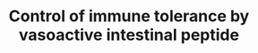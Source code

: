 ---
annotations:
- id: PW:0000355
  parent: regulatory pathway
  type: Pathway Ontology
  value: homeostasis pathway
- id: PW:0000818
  parent: signaling pathway
  type: Pathway Ontology
  value: signaling pathway pertinent to immunity
authors:
- Laurent
- Ariutta
- Egonw
- Khanspers
- DeSl
description: Control of immune tolerance by VIP controls immune homeostasis.  Vasoactive
  intestinal peptide (VIP) is released from nerve terminals (nervous source) and blood
  (endocrine source), or produced by T helper 2 (TH2) cells or macrophages (immune
  source) in response to antigenic and inflammatory stimulation. VIP induces immune
  tolerance and inhibits the autoimmune response through different non-excluding mechanisms.
  First, it induces the generation and differentiation of TH2-cell functions and decrease
  TH1-cell functions through direct actions on differentiating T cells, or indirectly
  by regulating antigen presenting cell (APC) functions. As a consequence, the inflammatory
  and autoimmune responses are impaired, and the anti-helminthic and atopic responses
  are increased, because the infiltration and activation of neutrophils and macrophages
  by interferon-γ (IFNγ) and the production of complement-activating IgG2 antibodies
  are avoided. Second, VIP impairs the co-stimulatory activity of APCs on effector
  T cells, inhibiting subsequent clonal expansion. This avoids the inflammatory response
  and its cytotoxic effect against the target tissue. Third, VIP induces the generation
  of regulatory T cells that suppress the activation of autoreactive T cells by producing
  interleukin-10 (IL-10) and transforming growth factor-β (TGFβ). This effect contributes
  to the maintenance of an anti-inflammatory state and restores immune tolerance.
last-edited: 2019-09-25
organisms:
- Homo sapiens
redirect_from:
- /index.php/Pathway:WP4484
- /instance/WP4484
- /instance/WP4484_rr107333
revision: r107333
schema-jsonld:
- '@context': https://schema.org/
  '@id': https://wikipathways.github.io/pathways/WP4484.html
  '@type': Dataset
  creator:
    '@type': Organization
    name: WikiPathways
  description: Control of immune tolerance by VIP controls immune homeostasis.  Vasoactive
    intestinal peptide (VIP) is released from nerve terminals (nervous source) and
    blood (endocrine source), or produced by T helper 2 (TH2) cells or macrophages
    (immune source) in response to antigenic and inflammatory stimulation. VIP induces
    immune tolerance and inhibits the autoimmune response through different non-excluding
    mechanisms. First, it induces the generation and differentiation of TH2-cell functions
    and decrease TH1-cell functions through direct actions on differentiating T cells,
    or indirectly by regulating antigen presenting cell (APC) functions. As a consequence,
    the inflammatory and autoimmune responses are impaired, and the anti-helminthic
    and atopic responses are increased, because the infiltration and activation of
    neutrophils and macrophages by interferon-γ (IFNγ) and the production of complement-activating
    IgG2 antibodies are avoided. Second, VIP impairs the co-stimulatory activity of
    APCs on effector T cells, inhibiting subsequent clonal expansion. This avoids
    the inflammatory response and its cytotoxic effect against the target tissue.
    Third, VIP induces the generation of regulatory T cells that suppress the activation
    of autoreactive T cells by producing interleukin-10 (IL-10) and transforming growth
    factor-β (TGFβ). This effect contributes to the maintenance of an anti-inflammatory
    state and restores immune tolerance.
  keywords:
  - CD28
  - CD80
  - CD86
  - CD95
  - CTLA4
  - IFNG
  - IL10
  - IL12A
  - IL12B
  - IL2
  - IL4
  - IL5
  - MHCII
  - TCR
  - TGFB
  - VIP
  license: CC0
  name: Control of immune tolerance by vasoactive intestinal peptide
seo: CreativeWork
title: Control of immune tolerance by vasoactive intestinal peptide
wpid: WP4484
---